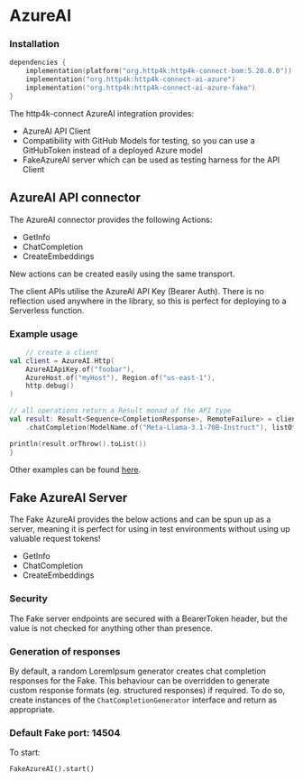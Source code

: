 # AzureAI

### Installation

```kotlin
dependencies {
    implementation(platform("org.http4k:http4k-connect-bom:5.20.0.0"))
    implementation("org.http4k:http4k-connect-ai-azure")
    implementation("org.http4k:http4k-connect-ai-azure-fake")
}
```

The http4k-connect AzureAI integration provides:

- AzureAI API Client
- Compatibility with GitHub Models for testing, so you can use a GitHubToken instead of a deployed Azure model
- FakeAzureAI server which can be used as testing harness for the API Client 

## AzureAI API connector

The AzureAI connector provides the following Actions:

* GetInfo
* ChatCompletion
* CreateEmbeddings

New actions can be created easily using the same transport.

The client APIs utilise the AzureAI API Key (Bearer Auth). There is no reflection used anywhere in the library, so
this is perfect for deploying to a Serverless function.

### Example usage

```kotlin
    // create a client
val client = AzureAI.Http(
    AzureAIApiKey.of("foobar"),
    AzureHost.of("myHost"), Region.of("us-east-1"),
    http.debug()
)

// all operations return a Result monad of the API type
val result: Result<Sequence<CompletionResponse>, RemoteFailure> = client
    .chatCompletion(ModelName.of("Meta-Llama-3.1-70B-Instruct"), listOf(Message(User, "good afternoon")), 1000, true)

println(result.orThrow().toList())
}
```

Other examples can be found [here](https://github.com/http4k/http4k-connect/tree/master/azure/fake/src/examples/kotlin).

## Fake AzureAI Server

The Fake AzureAI provides the below actions and can be spun up as a server, meaning it is perfect for using in test
environments without using up valuable request tokens!

* GetInfo
* ChatCompletion
* CreateEmbeddings

### Security

The Fake server endpoints are secured with a BearerToken header, but the value is not checked for anything other than presence.

### Generation of responses

By default, a random LoremIpsum generator creates chat completion responses for the Fake. This behaviour can be
overridden to generate custom response formats (eg. structured responses) if required. To do so, create instances of
the `ChatCompletionGenerator` interface and return as appropriate.

### Default Fake port: 14504

To start:

```
FakeAzureAI().start()
```
